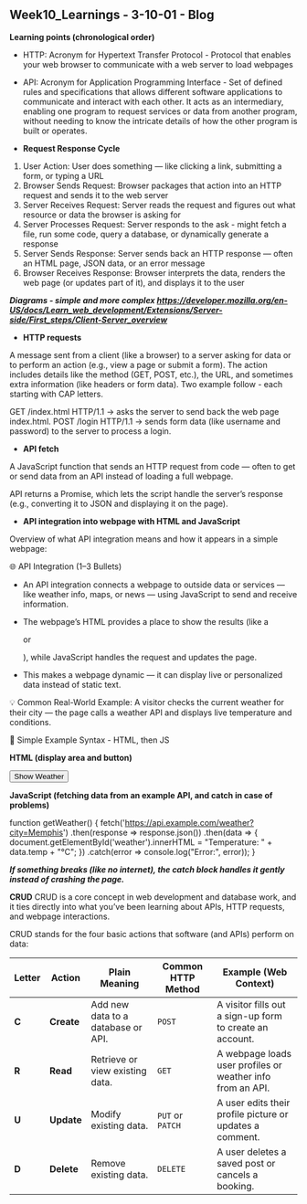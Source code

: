 
## Week10_Learnings - 3-10-01 - Blog 

**Learning points (chronological order)**

- HTTP: Acronym for Hypertext Transfer Protocol - Protocol that enables your web browser to communicate with a web server to load webpages

- API: Acronym for Application Programming Interface - Set of defined rules and specifications that allows different software applications to communicate and interact with each other. It acts as an intermediary, enabling one program to request services or data from another program, without needing to know the intricate details of how the other program is built or operates.

- **Request Response Cycle**
1. User Action: User does something — like clicking a link, submitting a form, or typing a URL
2. Browser Sends Request: Browser packages that action into an HTTP request and sends it to the web server
3. Server Receives Request: Server reads the request and figures out what resource or data the browser is asking for
4. Server Processes Request: Server responds to the ask - might fetch a file, run some code, query a database, or dynamically generate a response 
5. Server Sends Response: Server sends back an HTTP response — often an HTML page, JSON data, or an error message
6. Browser Receives Response: Browser interprets the data, renders the web page (or updates part of it), and displays it to the user


***Diagrams - simple and more complex https://developer.mozilla.org/en-US/docs/Learn_web_development/Extensions/Server-side/First_steps/Client-Server_overview***



- **HTTP requests** 

A message sent from a client (like a browser) to a server asking for data or to perform an action (e.g., view a page or submit a form). The action includes details like the method (GET, POST, etc.), the URL, and sometimes extra information (like headers or form data). Two example follow - each starting with CAP letters.

GET /index.html HTTP/1.1 → asks the server to send back the web page index.html. POST /login HTTP/1.1 → sends form data (like username and password) to the server to process a login.

- **API fetch** 

A JavaScript function that sends an HTTP request from code — often to get or send data from an API instead of loading a full webpage.

API returns a Promise, which lets the script handle the server’s response (e.g., converting it to JSON and displaying it on the page).


- **API integration into webpage with HTML and JavaScript**

Overview of what API integration means and how it appears in a simple webpage:

🌐 API Integration (1–3 Bullets)

- An API integration connects a webpage to outside data or services — like weather info, maps, or news — using JavaScript to send and receive information.

- The webpage’s HTML provides a place to show the results (like a <p> or <div>), while JavaScript handles the request and updates the page.

- This makes a webpage dynamic — it can display live or personalized data instead of static text.

💡 Common Real-World Example: A visitor checks the current weather for their city — the page calls a weather API and displays live temperature and conditions.

🧩 Simple Example Syntax - HTML, then JS

**HTML (display area and button)**

<button onclick="getWeather()">Show Weather</button>
<p id="weather"></p>


**JavaScript (fetching data from an example API, and catch in case of problems)**

function getWeather() {
  fetch('https://api.example.com/weather?city=Memphis')
    .then(response => response.json())
    .then(data => {
      document.getElementById('weather').innerHTML = 
        "Temperature: " + data.temp + "°C";
    })
    .catch(error => console.log("Error:", error));
}


***If something breaks (like no internet), the catch block handles it gently instead of crashing the page.***


**CRUD** 
CRUD is a core concept in web development and database work, and it ties directly into what you’ve been learning about APIs, HTTP requests, and webpage interactions.

CRUD stands for the four basic actions that software (and APIs) perform on data:

| **Letter** | **Action** | **Plain Meaning**                  | **Common HTTP Method** | **Example (Web Context)**                                  |
|------------|------------|------------------------------------|------------------------|------------------------------------------------------------|
|    **C**   | **Create** | Add new data to a database or API. | `POST`                 | A visitor fills out a sign-up form to create an account.   |
|    **R**   | **Read**   | Retrieve or view existing data.    | `GET`                  | A webpage loads user profiles or weather info from an API. |
|    **U**   | **Update** | Modify existing data.              | `PUT` or `PATCH`       | A user edits their profile picture or updates a comment.   |
|    **D**   | **Delete** | Remove existing data.              | `DELETE`               | A user deletes a saved post or cancels a booking.          |
